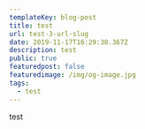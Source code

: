 ```yaml
---
templateKey: blog-post
title: test
url: test-3-url-slug
date: 2019-11-17T16:29:38.367Z
description: test
public: true
featuredpost: false
featuredimage: /img/og-image.jpg
tags:
  - test
---
```

test
